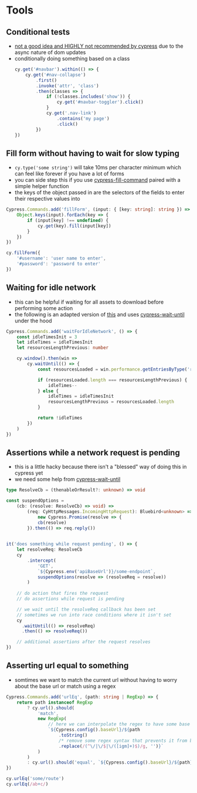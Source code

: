 # Tools

## Conditional tests
- [not a good idea and HIGHLY not recommended by cypress](https://docs.cypress.io/guides/core-concepts/conditional-testing) due to the async nature of dom updates
- conditionally doing something based on a class
    ```js
    cy.get('#navbar').within(() => {
        cy.get('#nav-collapse')
            .first()
            .invoke('attr', 'class')
            .then(classes => {
                if (!classes.includes('show')) {
                    cy.get('#navbar-toggler').click()
                }
                cy.get('.nav-link')
                    .contains('my page')
                    .click()
            })
    })
    ```

## Fill form without having to wait for slow typing
- `cy.type('some string')` will take 10ms per character minimum which can feel like forever if you have a lot of forms
- you can side step this if you use [cypress-fill-command](https://www.npmjs.com/package/cypress-fill-command) paired with a simple helper function
- the keys of the object passed in are the selectors of the fields to enter their respective values into
```ts
Cypress.Commands.add('fillForm', (input: { [key: string]: string }) => {
    Object.keys(input).forEach(key => {
        if (input[key] !== undefined) {
            cy.get(key).fill(input[key])
        }
    })
})

cy.fillForm({
    '#username': 'user name to enter',
    '#password': 'password to enter'
})
```

## Waiting for idle network
- this can be helpful if waiting for all assets to download before performing some action
- the following is an adapted version of [this](https://github.com/cypress-io/cypress/issues/1773#issuecomment-813812612) and uses [cypress-wait-until](https://github.com/NoriSte/cypress-wait-until) under the hood
```ts
Cypress.Commands.add('waitForIdleNetwork', () => {
    const idleTimesInit = 3
    let idleTimes = idleTimesInit
    let resourcesLengthPrevious: number

    cy.window().then(win =>
        cy.waitUntil(() => {
            const resourcesLoaded = win.performance.getEntriesByType('resource')

            if (resourcesLoaded.length === resourcesLengthPrevious) {
                idleTimes--
            } else {
                idleTimes = idleTimesInit
                resourcesLengthPrevious = resourcesLoaded.length
            }

            return !idleTimes
        })
    )
})
```

## Assertions while a network request is pending
- this is a little hacky because there isn't a "blessed" way of doing this in cypress yet
- we need some help from [cypress-wait-until](https://github.com/NoriSte/cypress-wait-until#readme)

```ts
type ResolveCb = (thenableOrResult?: unknown) => void

const suspendOptions =
    (cb: (resolve: ResolveCb) => void) =>
        (req: CyHttpMessages.IncomingHttpRequest): Bluebird<unknown> =>
            new Cypress.Promise(resolve => {
            cb(resolve)
        }).then(() => req.reply())
  

it('does something while request pending', () => {
    let resolveReq: ResolveCb
    cy
        .intercept(
            'GET',
            `${Cypress.env('apiBaseUrl')}/some-endpoint`,
            suspendOptions(resolve => (resolveReq = resolve))
        )
    
    // do action that fires the request
    // do assertions while request is pending

    // we wait until the resolveReq callback has been set
    // sometimes we run into race conditions where it isn't set
    cy
      .waitUntil(() => resolveReq)
      .then(() => resolveReq())

    // additional assertions after the request resolves
})
```

## Asserting url equal to something
- somtimes we want to match the current url without having to worry about the base url or match using a regex
```ts
Cypress.Commands.add('urlEq', (path: string | RegExp) => {
    return path instanceof RegExp
        ? cy.url().should(
            'match',
            new RegExp(
                // here we can interpolate the regex to have some base url to keep the api for this function cleaner
                `${Cypress.config().baseUrl}/${path
                    .toString()
                    /* remove some regex syntax that prevents it from being interpolated into another regex */
                    .replace(/(^\/|\/$|\/([igm]+)$)/g, '')}`
            )
        )
        : cy.url().should('equal', `${Cypress.config().baseUrl}/${path}`)
})

cy.urlEq('some/route')
cy.urlEq(/ab+c/)
```